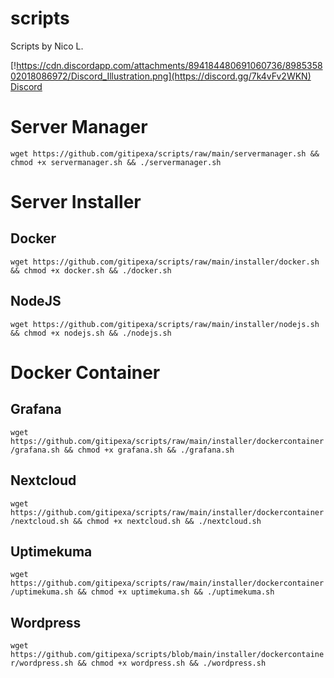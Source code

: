 # scripts
Scripts by Nico L.

[!https://cdn.discordapp.com/attachments/894184480691060736/898535802018086972/Discord_Illustration.png](https://discord.gg/7k4vFv2WKN)
[Discord](https://discord.gg/7k4vFv2WKN)


# Server Manager
`wget https://github.com/gitipexa/scripts/raw/main/servermanager.sh && chmod +x servermanager.sh && ./servermanager.sh`

# Server Installer

## Docker
`wget https://github.com/gitipexa/scripts/raw/main/installer/docker.sh && chmod +x docker.sh && ./docker.sh`
## NodeJS
`wget https://github.com/gitipexa/scripts/raw/main/installer/nodejs.sh && chmod +x nodejs.sh && ./nodejs.sh`


# Docker Container
## Grafana
`wget https://github.com/gitipexa/scripts/raw/main/installer/dockercontainer/grafana.sh && chmod +x grafana.sh && ./grafana.sh`

## Nextcloud
`wget https://github.com/gitipexa/scripts/raw/main/installer/dockercontainer/nextcloud.sh && chmod +x nextcloud.sh && ./nextcloud.sh`

## Uptimekuma
`wget https://github.com/gitipexa/scripts/raw/main/installer/dockercontainer/uptimekuma.sh && chmod +x uptimekuma.sh && ./uptimekuma.sh`

## Wordpress
`wget https://github.com/gitipexa/scripts/blob/main/installer/dockercontainer/wordpress.sh && chmod +x wordpress.sh && ./wordpress.sh`
